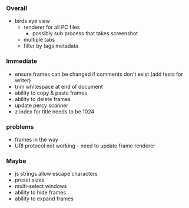 ### Overall

- birds eye view
  - renderer for all PC files
    - possibly sub process that takes screenshot
  - multiple tabs
  - filter by tags metadata

### Immediate

- ensure frames can be changed if comments don't exist (add tests for writer)
- trim whitespace at end of document
- ability to copy & paste frames
- ability to delete frames
- update percy scanner
- z index for title needs to be 1024

### problems

- frames in the way
- URI protocol not working - need to update frame renderer

### Maybe

- js strings allow escape characters
- preset sizes
- multi-select windows
- ability to hide frames
- ability to expand frames